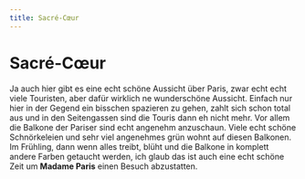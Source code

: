 ```yaml
---
title: Sacré-Cœur
---
```


# Sacré-Cœur

Ja auch hier gibt es eine echt schöne Aussicht über Paris, zwar echt echt viele Touristen, aber dafür wirklich ne wunderschöne Aussicht. Einfach nur hier in der Gegend ein bisschen spazieren zu gehen, zahlt sich schon total aus und in den Seitengassen sind die Touris dann eh nicht mehr. Vor allem die Balkone der Pariser sind echt angenehm anzuschaun. Viele echt schöne Schnörkeleien und sehr viel angenehmes grün wohnt auf diesen Balkonen. Im Frühling, dann wenn alles treibt, blüht und die Balkone in komplett andere Farben getaucht werden, ich glaub das ist auch eine echt schöne Zeit um **Madame Paris** einen Besuch abzustatten.

<AnImage src="paris/sacre-coeur-1.jpg" alt="Sacre Coeur" class="mb-5" />
<AnImage src="paris/sacre-coeur-2.jpg" alt="Sacre Coeur" class="mb-5" />
<AnImage src="paris/sacre-coeur-3.jpg" alt="Sacre Coeur" class="mb-5" />
<AnImage src="paris/sacre-coeur-4.jpg" alt="Sacre Coeur" class="mb-5" />
<AnImage src="paris/sacre-coeur-5.jpg" alt="Sacre Coeur" class="mb-5" />